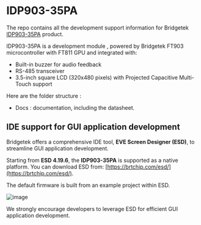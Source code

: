 #     IDP903-35PA


The repo contains all the development support information for Bridgetek [IDP903-35PA](https://brtchip.com/product/idp903-35PA/) product. 

IDP903-35PA is a development module , powered by Bridgetek FT903 microcontroller with FT811 GPU and integrated with:
*  Built-in buzzer for audio feedback
*  RS-485 transceiver
*  3.5-inch square LCD (320x480 pixels) with  Projected Capacitive Multi-Touch support


Here are the folder structure :  

* Docs : documentation, including the datasheet. 


## IDE support for GUI application development  

Bridgetek offers a comprehensive IDE tool, **EVE Screen Designer (ESD)**, to streamline GUI application development.  

Starting from **ESD 4.19.6**, the **IDP903-35PA** is supported as a native platform. You can download ESD from: [https://brtchip.com/esd/](https://brtchip.com/esd/).  

The default firmware is built from an example project within ESD.  


![image](https://github.com/user-attachments/assets/3a1fa2ba-5f47-4b47-8a81-a4d7d1b56800)



We strongly encourage developers to leverage ESD for efficient GUI application development.

